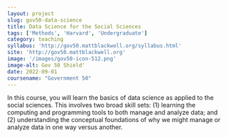 ```yaml
---
layout: project
slug: gov50-data-science
title: Data Science for the Social Sciences
tags: ['Methods', 'Harvard', 'Undergraduate']
category: teaching
syllabus: 'http://gov50.mattblackwell.org/syllabus.html'
site: 'http://gov50.mattblackwell.org'
image: '/images/gov50-icon-512.png'
image-alt: Gov 50 Shield'
date: 2022-09-01
coursename: "Government 50"
---
```


In this course, you will learn the basics of data science as applied to the social sciences. This involves two broad skill sets: (1) learning the computing and programming tools to both manage and analyze data; and (2) understanding the conceptual foundations of why we might manage or analyze data in one way versus another. 
